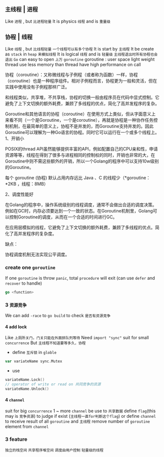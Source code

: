 ##  `主线程` | `进程` 
Like `进程` , but `比进程轻量` 
It is physics `线程` and is `重量级` 

##  `协程` | `线程` 
Like `线程` , but `比线程轻量` 
`一个线程可以有多个协程` 
It is start by `主线程`
It be create as `stack` in `heap` `来模拟线程` 
It is logical `线程` and is `轻量级` 
`主线程退出时所有协程也会退出` 
`Go` can easy to open `上万` `goroutine` 
goroutine : user space light weight thread
use less memory than thread
have high performance on call

协程（coroutine）：又称微线程与子例程（或者称为函数）一样，协程（coroutine）也是一种程序组件。相对子例程而言，协程更为一般和灵活，但在实践中使用没有子例程那样广泛。

和线程类似，共享堆，不共享栈，协程的切换一般由程序员在代码中显式控制。它避免了上下文切换的额外耗费，兼顾了多线程的优点，简化了高并发程序的复杂。

Goroutine和其他语言的协程（coroutine）在使用方式上类似，但从字面意义上来看不同（一个是Goroutine，一个是coroutine），再就是协程是一种协作任务控制机制，在最简单的意义上，协程不是并发的，而Goroutine支持并发的。因此Goroutine可以理解为一种Go语言的协程。同时它可以运行在一个或多个线程上。
1、开销小

POSIX的thread API虽然能够提供丰富的API，例如配置自己的CPU亲和性，申请资源等等，线程在得到了很多与进程相同的控制权的同时，开销也非常的大，在Goroutine中则不需这些额外的开销，所以一个Golang的程序中可以支持10w级别的Goroutine。

每个 goroutine (协程) 默认占用内存远比 Java 、C 的线程少（*goroutine：*2KB ，线程：8MB）

2、调度性能好

在Golang的程序中，操作系统级别的线程调度，通常不会做出合适的调度决策。例如在GC时，内存必须要达到一个一致的状态。在Goroutine机制里，Golang可以控制Goroutine的调度，从而在一个合适的时间进行GC。

在应用层模拟的线程，它避免了上下文切换的额外耗费，兼顾了多线程的优点。简化了高并发程序的复杂度。

缺点：

协程调度机制无法实现公平调度。




###   create one `goroutine` 
If one `goroutine` is throw `panic`, total `procedure` will exit (can use `defer` and `recover` to handle)
```go
go <function>
```




### 3  `资源竞争` 
We can add `-race` to `go build` to check `是否有资源竞争` 

#### 4   add lock
Like `上厕所关门，门关只能在外面排队列等待` 
Need `import "sync"` 
suit for small `concurrence` 
But `主线程不知道要等多久，协程` 

* define `互斥锁` in `globle` 
```go
var variateName sync.Mutex
```

* use
```go
variateName.Lock()
// operator of write or read on 共同竞争的资源
variateName.Unlock()
```

#### 4   `channel` 
suit for big `concurrence` 
1 ~ more `channel` be use to `共享数据` 
define `flag`(this may is `竞争资源`) to judge if exist (`主线程一直for判断这个flag`)   or define `channel` to receive result of all `goroutine` and `主线程` remove number of `goroutine` element from `channel` 




### 3  feature
`独立的栈空间` 
`共享程序堆空间` 
`调度由用户控制` 
`轻量级的线程` 
